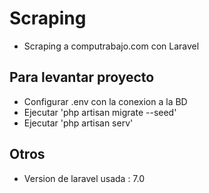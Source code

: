 # Scraping

- Scraping a computrabajo.com con Laravel

## Para levantar proyecto

- Configurar .env con la conexion a la BD
- Ejecutar 'php artisan migrate --seed'
- Ejecutar 'php artisan serv'

## Otros

- Version de laravel usada : 7.0
